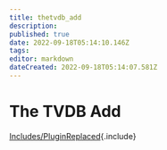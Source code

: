 ```yaml
---
title: thetvdb_add
description: 
published: true
date: 2022-09-18T05:14:10.146Z
tags: 
editor: markdown
dateCreated: 2022-09-18T05:14:07.581Z
---
```


# The TVDB Add
[Includes/PluginReplaced](/Includes/PluginReplaced){.include}